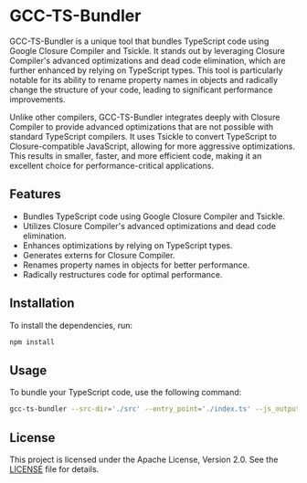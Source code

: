 # GCC-TS-Bundler
GCC-TS-Bundler is a unique tool that bundles TypeScript code using Google Closure Compiler and Tsickle. It stands out by leveraging Closure Compiler's advanced optimizations and dead code elimination, which are further enhanced by relying on TypeScript types. This tool is particularly notable for its ability to rename property names in objects and radically change the structure of your code, leading to significant performance improvements.

Unlike other compilers, GCC-TS-Bundler integrates deeply with Closure Compiler to provide advanced optimizations that are not possible with standard TypeScript compilers. It uses Tsickle to convert TypeScript to Closure-compatible JavaScript, allowing for more aggressive optimizations. This results in smaller, faster, and more efficient code, making it an excellent choice for performance-critical applications.

## Features

- Bundles TypeScript code using Google Closure Compiler and Tsickle.
- Utilizes Closure Compiler's advanced optimizations and dead code elimination.
- Enhances optimizations by relying on TypeScript types.
- Generates externs for Closure Compiler.
- Renames property names in objects for better performance.
- Radically restructures code for optimal performance.

## Installation

To install the dependencies, run:

```sh
npm install
```

## Usage

To bundle your TypeScript code, use the following command:

```sh
gcc-ts-bundler --src-dir='./src' --entry_point='./index.ts' --js_output_file='./dist/index.js'
```

## License

This project is licensed under the Apache License, Version 2.0. See the [LICENSE](LICENSE) file for details.